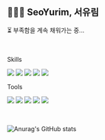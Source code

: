 ## 👩🏻‍💻 SeoYurim, 서유림
⏳ 부족함을 계속 채워가는 중...

<br>

<!--
**yoorimseo/yoorimseo** is a ✨ _special_ ✨ repository because its `README.md` (this file) appears on your GitHub profile.

Here are some ideas to get you started:

- 🔭 I’m currently working on ...
- 🌱 I’m currently learning ...
- 👯 I’m looking to collaborate on ...
- 🤔 I’m looking for help with ...
- 💬 Ask me about ...
- 📫 How to reach me: ...
- 😄 Pronouns: ...
- ⚡ Fun fact: ...
-->

<p>Skills</p>
<div>
  <!--  <img src="https://img.shields.io/badge/아이콘내용  -->
	<img src="https://img.shields.io/badge/HTML5-E34F26?style=flat&logo=HTML5&logoColor=white" />
	<img src="https://img.shields.io/badge/CSS3-1572B6?style=flat&logo=CSS3&logoColor=white" />
  <img src="https://img.shields.io/badge/JavaScript-F7DF1E?style=flat&logo=JavaScript&logoColor=white" />
  <img src="https://img.shields.io/badge/Tailwind CSS-06B6D4?style=flat&logo=Tailwind CSS&logoColor=white" />
  <img src="https://img.shields.io/badge/React-61DAFB?style=flat&logo=React&logoColor=white" />
</div>

<p>Tools</p>
<div>
  <!--  <img src="https://img.shields.io/badge/아이콘내용  -->
  <img src="https://img.shields.io/badge/GitHub-181717?style=flat&logo=GitHub&logoColor=white" />
	<img src="https://img.shields.io/badge/Notion-000000?style=flat&logo=Notion&logoColor=white" />
  <img src="https://img.shields.io/badge/Discord-5865F2?style=flat&logo=Discord&logoColor=white" />
  <img src="https://img.shields.io/badge/Slack-4A154B?style=flat&logo=Slack&logoColor=white" />
  <img src="https://img.shields.io/badge/Figma-F24E1E?style=flat&logo=Figma&logoColor=white" />
</div>

<br>

<!-- <img src="https://github-readme-stats.vercel.app/api/top-langs/?username=yoorimseo&layout=compact"> -->

<br>

![Anurag's GitHub stats](https://github-readme-stats.vercel.app/api?username=yoorimseo&show_icons=true&theme=buefy)

<!-- 백준 프로필 -->
<!-- [![Solved.ac
프로필](http://mazassumnida.wtf/api/v2/generate_badge?boj={handle})](https://solved.ac/{handle}) -->
